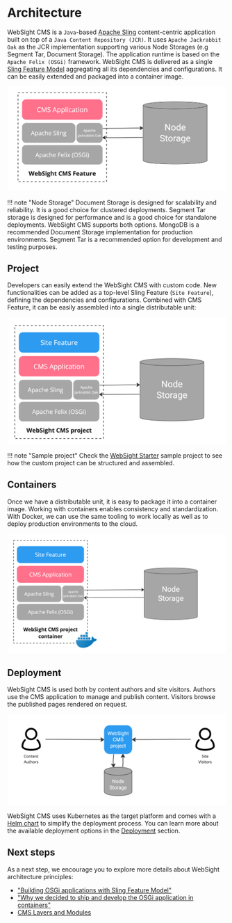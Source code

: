 # Architecture
WebSight CMS is a `Java`-based [Apache Sling](https://sling.apache.org/) content-centric application built on top of a `Java Content Repository (JCR)`. It uses `Apache Jackrabbit Oak` as the JCR implementation supporting various Node Storages (e.g Segment Tar, Document Storage). The application runtime is based on the `Apache Felix (OSGi)` framework. WebSight CMS is delivered as a single [Sling Feature Model](https://sling.apache.org/documentation/development/feature-model.html) aggregating all its dependencies and configurations. It can be easily extended and packaged into a container image.

![WebSight CMS with Node Storage](websight-cms.png)

!!! note "Node Storage"
    Document Storage is designed for scalability and reliability. It is a good choice for clustered deployments. Segment Tar storage is designed for performance and is a good choice for standalone deployments. WebSight CMS supports both options. MongoDB is a recommended Document Storage implementation for production environments. Segment Tar is a recommended option for development and testing purposes.

## Project
Developers can easily extend the WebSight CMS with custom code. New functionalities can be added as a top-level Sling Feature (`Site Feature`), defining the dependencies and configurations. Combined with CMS Feature, it can be easily assembled into a single distributable unit:

![WebSight CMS project](websight-cms-project.png)

!!! note "Sample project"
    Check the [WebSight Starter](https://github.com/websight-io/starter) sample project to see how the custom project can be structured and assembled.

## Containers
Once we have a distributable unit, it is easy to package it into a container image. Working with containers enables consistency and standardization. With Docker, we can use the same tooling to work locally as well as to deploy production environments to the cloud.

![WebSight CMS project container](websight-cms-project-container.png)

## Deployment
WebSight CMS is used both by content authors and site visitors. Authors use the CMS application to manage and publish content. Visitors browse the published pages rendered on request.

![WebSight CMS deployment](websight-cms-deployment.png)

WebSight CMS uses Kubernetes as the target platform and comes with a [Helm chart](https://github.com/websight-io/charts) to simplify the deployment process. You can learn more about the available deployment options in the [Deployment](../deployment/) section.

## Next steps

As a next step, we encourage you to explore more details about WebSight architecture principles:

- ["Building OSGi applications with Sling Feature Model"](https://www.websight.io/blog/2022/building-osgi-applications-with-sling-feature-model.html)
- ["Why we decided to ship and develop the OSGi application in containers"](https://www.websight.io/blog/2022/why-we-decided-to-ship-and-develop-the-osgi-application-in-containers.html)
- [CMS Layers and Modules](./cms-modules-layers/)